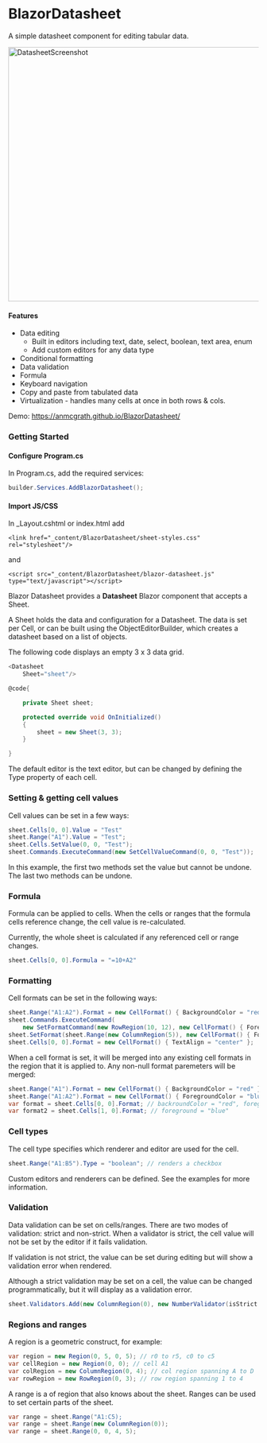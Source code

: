 # BlazorDatasheet

A simple datasheet component for editing tabular data.

<img width="512" alt="DatasheetScreenshot" src="https://github.com/anmcgrath/BlazorDatasheet/assets/34253568/afb4fd86-f082-4cdf-bac9-5d4f777c7dcc">

#### Features
- Data editing
  - Built in editors including text, date, select, boolean, text area, enum
  - Add custom editors for any data type
- Conditional formatting
- Data validation
- Formula
- Keyboard navigation
- Copy and paste from tabulated data
- Virtualization - handles many cells at once in both rows & cols.

Demo: https://anmcgrath.github.io/BlazorDatasheet/

### Getting Started

#### Configure Program.cs

In Program.cs, add the required services:

```csharp
builder.Services.AddBlazorDatasheet();
```

#### Import JS/CSS

In _Layout.cshtml or index.html add

```htmlinblazor
<link href="_content/BlazorDatasheet/sheet-styles.css" rel="stylesheet"/>
```

and

```htmlinblazor
<script src="_content/BlazorDatasheet/blazor-datasheet.js" type="text/javascript"></script>
```

Blazor Datasheet provides a **Datasheet** Blazor component that accepts a Sheet.

A Sheet holds the data and configuration for a Datasheet. The data is set per Cell, or can be built using the ObjectEditorBuilder, which creates a datasheet based on a list of objects.

The following code displays an empty 3 x 3 data grid.

```csharp
<Datasheet
    Sheet="sheet"/>

@code{

    private Sheet sheet;

    protected override void OnInitialized()
    {
        sheet = new Sheet(3, 3);
    }

}
```

The default editor is the text editor, but can be changed by defining the Type property of each cell.

### Setting & getting cell values

Cell values can be set in a few ways:

```csharp
sheet.Cells[0, 0].Value = "Test"
sheet.Range("A1").Value = "Test";
sheet.Cells.SetValue(0, 0, "Test");
sheet.Commands.ExecuteCommand(new SetCellValueCommand(0, 0, "Test"));
```

In this example, the first two methods set the value but cannot be undone. The last two methods can be undone.

### Formula

Formula can be applied to cells. When the cells or ranges that the formula cells reference change, the cell value is re-calculated.

Currently, the whole sheet is calculated if any referenced cell or range changes.

```csharp
sheet.Cells[0, 0].Formula = "=10+A2"
```

### Formatting

Cell formats can be set in the following ways:

```csharp
sheet.Range("A1:A2").Format = new CellFormat() { BackgroundColor = "red" };
sheet.Commands.ExecuteCommand(
    new SetFormatCommand(new RowRegion(10, 12), new CellFormat() { ForegroundColor = "blue" }));
sheet.SetFormat(sheet.Range(new ColumnRegion(5)), new CellFormat() { FontWeight = "bold" });
sheet.Cells[0, 0].Format = new CellFormat() { TextAlign = "center" };
```

When a cell format is set, it will be merged into any existing cell formats in the region that it is applied to. Any non-null format paremeters will be merged:

```csharp
sheet.Range("A1").Format = new CellFormat() { BackgroundColor = "red" };
sheet.Range("A1:A2").Format = new CellFormat() { ForegroundColor = "blue" };
var format = sheet.Cells[0, 0].Format; // backroundColor = "red", foreground = "blue"
var format2 = sheet.Cells[1, 0].Format; // foreground = "blue"
```

### Cell types
The cell type specifies which renderer and editor are used for the cell.

```csharp
sheet.Range("A1:B5").Type = "boolean"; // renders a checkbox
```

Custom editors and renderers can be defined. See the examples for more information.

### Validation
Data validation can be set on cells/ranges. There are two modes of validation: strict and non-strict. When a validator is strict, the cell value will not be set by the editor if it fails validation.

If validation is not strict, the value can be set during editing but will show a validation error when rendered.

Although a strict validation may be set on a cell, the value can be changed programmatically, but it will display as a validation error.

```csharp
sheet.Validators.Add(new ColumnRegion(0), new NumberValidator(isStrict: true));
```

### Regions and ranges

A region is a geometric construct, for example:

```csharp
var region = new Region(0, 5, 0, 5); // r0 to r5, c0 to c5
var cellRegion = new Region(0, 0); // cell A1
var colRegion = new ColumnRegion(0, 4); // col region spanning A to D
var rowRegion = new RowRegion(0, 3); // row region spanning 1 to 4
```

A range is a of region that also knows about the sheet. Ranges can be used to set certain parts of the sheet.

```csharp
var range = sheet.Range("A1:C5);
var range = sheet.Range(new ColumnRegion(0));
var range = sheet.Range(0, 0, 4, 5);
```
